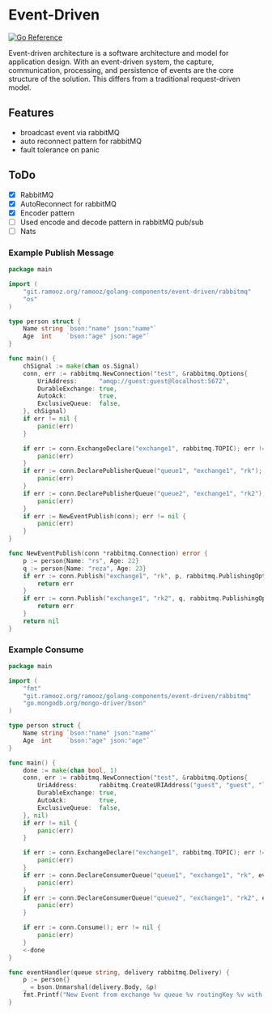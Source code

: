 # Event-Driven

[![Go Reference](https://pkg.go.dev/badge/github.com/ramoozorg/event-driven.svg)](https://pkg.go.dev/github.com/ramoozorg/event-driven)

Event-driven architecture is a software architecture and model for application design. With an event-driven system, the capture, communication, processing, and persistence of events are the core structure of the solution. This differs from a traditional request-driven model.

## Features
- broadcast event via rabbitMQ
- auto reconnect pattern for rabbitMQ
- fault tolerance on panic

## ToDo
- [x] RabbitMQ
- [x] AutoReconnect for rabbitMQ
- [x] Encoder pattern
- [ ] Used encode and decode pattern in rabbitMQ pub/sub
- [ ] Nats

### Example Publish Message

```go
package main

import (
	"git.ramooz.org/ramooz/golang-components/event-driven/rabbitmq"
	"os"
)

type person struct {
	Name string `bson:"name" json:"name"`
	Age  int    `bson:"age" json:"age"`
}

func main() {
	chSignal := make(chan os.Signal)
	conn, err := rabbitmq.NewConnection("test", &rabbitmq.Options{
		UriAddress:      "amqp://guest:guest@localhost:5672",
		DurableExchange: true,
		AutoAck:         true,
		ExclusiveQueue:  false,
	}, chSignal)
	if err != nil {
		panic(err)
	}

	if err := conn.ExchangeDeclare("exchange1", rabbitmq.TOPIC); err != nil {
		panic(err)
	}
	if err := conn.DeclarePublisherQueue("queue1", "exchange1", "rk"); err != nil {
		panic(err)
	}
	if err := conn.DeclarePublisherQueue("queue2", "exchange1", "rk2"); err != nil {
		panic(err)
	}
	if err := NewEventPublish(conn); err != nil {
		panic(err)
	}
}

func NewEventPublish(conn *rabbitmq.Connection) error {
	p := person{Name: "rs", Age: 22}
	q := person{Name: "reza", Age: 23}
	if err := conn.Publish("exchange1", "rk", p, rabbitmq.PublishingOptions{}); err != nil {
		return err
	}
	if err := conn.Publish("exchange1", "rk2", q, rabbitmq.PublishingOptions{}); err != nil {
		return err
	}
	return nil
}

```

### Example Consume

```go
package main

import (
	"fmt"
	"git.ramooz.org/ramooz/golang-components/event-driven/rabbitmq"
	"go.mongodb.org/mongo-driver/bson"
)

type person struct {
	Name string `bson:"name" json:"name"`
	Age  int    `bson:"age" json:"age"`
}

func main() {
	done := make(chan bool, 1)
	conn, err := rabbitmq.NewConnection("test", &rabbitmq.Options{
		UriAddress:      rabbitmq.CreateURIAddress("guest", "guest", "localhost:5672", ""),
		DurableExchange: true,
		AutoAck:         true,
		ExclusiveQueue:  false,
	}, nil)
	if err != nil {
		panic(err)
	}

	if err := conn.ExchangeDeclare("exchange1", rabbitmq.TOPIC); err != nil {
		panic(err)
	}
	if err := conn.DeclareConsumerQueue("queue1", "exchange1", "rk", eventHandler); err != nil {
		panic(err)
	}
	if err := conn.DeclareConsumerQueue("queue2", "exchange1", "rk2", eventHandler); err != nil {
		panic(err)
	}

	if err := conn.Consume(); err != nil {
		panic(err)
	}
	<-done
}

func eventHandler(queue string, delivery rabbitmq.Delivery) {
	p := person{}
	_ = bson.Unmarshal(delivery.Body, &p)
	fmt.Printf("New Event from exchange %v queue %v routingKey %v with body %v received\n", delivery.Exchange, queue, delivery.RoutingKey, p)
}
```
